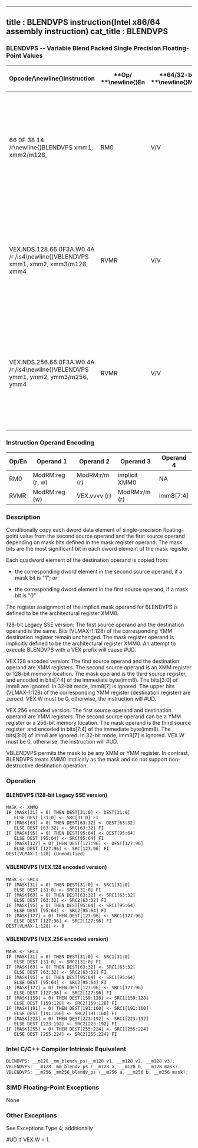 ----------------------------
title : BLENDVPS instruction(Intel x86/64 assembly instruction)
cat_title : BLENDVPS
----------------------------
### BLENDVPS -- Variable Blend Packed Single Precision Floating-Point Values


|**Opcode/**\newline{}**Instruction**|**Op/ **\newline{}**En**|**64/32-bit **\newline{}**Mode**|**CPUID **\newline{}**Feature **\newline{}**Flag**|**Description**|
|------------------------------------|------------------------|--------------------------------|--------------------------------------------------|---------------|
|66 0F 38 14 /r\newline{}BLENDVPS xmm1, xmm2/m128, <XMM0>|RM0|V/V|SSE4_1|Select packed single precision floating-point values from xmm1 and xmm2/m128 from mask specified in XMM0 and store the values into xmm1.|
|VEX.NDS.128.66.0F3A.W0 4A /r /is4\newline{}VBLENDVPS xmm1, xmm2, xmm3/m128, xmm4|RVMR|V/V|AVX|Conditionally copy single-precision floating-point values from xmm2 or xmm3/m128 to xmm1, based on mask bits in the specified mask operand, xmm4.|
|VEX.NDS.256.66.0F3A.W0 4A /r /is4\newline{}VBLENDVPS ymm1, ymm2, ymm3/m256, ymm4|RVMR|V/V|AVX|Conditionally copy single-precision floating-point values from ymm2 or ymm3/m256 to ymm1, based on mask bits in the specified mask register, ymm4.|
### Instruction Operand Encoding


|Op/En|Operand 1|Operand 2|Operand 3|Operand 4|
|-----|---------|---------|---------|---------|
|RM0|ModRM:reg (r, w)|ModRM:r/m (r)|implicit XMM0|NA|
|RVMR|ModRM:reg (w)|VEX.vvvv (r)|ModRM:r/m (r)|imm8[7:4]|
### Description


Conditionally copy each dword data element of single-precision floating-point value from the second source operand and the first source operand depending on mask bits defined in the mask register operand. The mask bits are the most significant bit in each dword element of the mask register.

Each quadword element of the destination operand is copied from:

*  the corresponding dword element in the second source operand, if a mask bit is "1"; or

*  the corresponding dword element in the first source operand, if a mask bit is "0"

The register assignment of the implicit mask operand for BLENDVPS is defined to be the architectural register XMM0.

128-bit Legacy SSE version: The first source operand and the destination operand is the same. Bits (VLMAX-1:128) of the corresponding YMM destination register remain unchanged. The mask register operand is implicitly defined to be the architectural register XMM0. An attempt to execute BLENDVPS with a VEX prefix will cause #UD.

VEX.128 encoded version: The first source operand and the destination operand are XMM registers. The second source operand is an XMM register or 128-bit memory location. The mask operand is the third source register, and encoded in bits[7:4] of the immediate byte(imm8). The bits[3:0] of imm8 are ignored. In 32-bit mode, imm8[7] is ignored. The upper bits (VLMAX-1:128) of the corresponding YMM register (destination register) are zeroed. VEX.W must be 0, otherwise, the instruction will #UD.

VEX.256 encoded version: The first source operand and destination operand are YMM registers. The second source operand can be a YMM register or a 256-bit memory location. The mask operand is the third source register, and encoded in bits[7:4] of the immediate byte(imm8). The bits[3:0] of imm8 are ignored. In 32-bit mode, imm8[7] is ignored. VEX.W must be 0, otherwise, the instruction will #UD.

VBLENDVPS permits the mask to be any XMM or YMM register. In contrast, BLENDVPS treats XMM0 implicitly as the mask and do not support non-destructive destination operation. 


### Operation
#### BLENDVPS (128-bit Legacy SSE version)
```info-verb
MASK  <- XMM0
IF (MASK[31] = 0) THEN DEST[31:0] <-  DEST[31:0]
   ELSE DEST [31:0]  <- SRC[31:0] FI
IF (MASK[63] = 0) THEN DEST[63:32]  <- DEST[63:32]
   ELSE DEST [63:32] <-  SRC[63:32] FI
IF (MASK[95] = 0) THEN DEST[95:64]  <- DEST[95:64]
   ELSE DEST [95:64]  <- SRC[95:64] FI
IF (MASK[127] = 0) THEN DEST[127:96]  <- DEST[127:96]
   ELSE DEST [127:96] <-  SRC[127:96] FI
DEST[VLMAX-1:128] (Unmodified)
```
#### VBLENDVPS (VEX.128 encoded version)
```info-verb
MASK  <- SRC3
IF (MASK[31] = 0) THEN DEST[31:0]  <- SRC1[31:0]
   ELSE DEST [31:0]  <- SRC2[31:0] FI
IF (MASK[63] = 0) THEN DEST[63:32] <-  SRC1[63:32]
   ELSE DEST [63:32] <-  SRC2[63:32] FI
IF (MASK[95] = 0) THEN DEST[95:64] <-  SRC1[95:64]
   ELSE DEST [95:64]  <- SRC2[95:64] FI
IF (MASK[127] = 0) THEN DEST[127:96] <-  SRC1[127:96]
   ELSE DEST [127:96]  <- SRC2[127:96] FI
DEST[VLMAX-1:128]  <- 0
```
#### VBLENDVPS (VEX.256 encoded version)
```info-verb
MASK <-  SRC3
IF (MASK[31] = 0) THEN DEST[31:0] <-  SRC1[31:0]
   ELSE DEST [31:0]  <- SRC2[31:0] FI
IF (MASK[63] = 0) THEN DEST[63:32]  <- SRC1[63:32]
   ELSE DEST [63:32]  <- SRC2[63:32] FI
IF (MASK[95] = 0) THEN DEST[95:64] <-  SRC1[95:64]
   ELSE DEST [95:64]  <- SRC2[95:64] FI
IF (MASK[127] = 0) THEN DEST[127:96] <-  SRC1[127:96]
   ELSE DEST [127:96]  <- SRC2[127:96] FI
IF (MASK[159] = 0) THEN DEST[159:128]  <- SRC1[159:128]
   ELSE DEST [159:128]  <- SRC2[159:128] FI
IF (MASK[191] = 0) THEN DEST[191:160] <-  SRC1[191:160]
   ELSE DEST [191:160]  <- SRC2[191:160] FI
IF (MASK[223] = 0) THEN DEST[223:192] <-  SRC1[223:192]
   ELSE DEST [223:192]  <- SRC2[223:192] FI
IF (MASK[255] = 0) THEN DEST[255:224] <-  SRC1[255:224]
   ELSE DEST [255:224] <-  SRC2[255:224] FI
```

### Intel C/C++ Compiler Intrinsic Equivalent

```cpp
BLENDVPS: __m128 _mm_blendv_ps(__m128 v1, __m128 v2, __m128 v3);
VBLENDVPS: __m128 _mm_blendv_ps (__m128 a, __m128 b, __m128 mask);
VBLENDVPS: __m256 _mm256_blendv_ps (__m256 a, __m256 b, __m256 mask);
```
### SIMD Floating-Point Exceptions


None

### Other Exceptions


See Exceptions Type 4; additionally

#UD  If VEX.W = 1.

